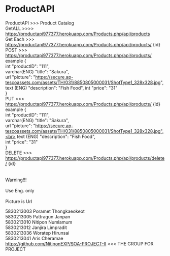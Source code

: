 # ProductAPI
ProductAPI >>> Product Catalog<br>
GetALL >>>> https://productapi977377.herokuapp.com/Products.php/api/products <br>
Get Each >>> https://productapi977377.herokuapp.com/Products.php/api/products/ {id} <br>
POST >>> https://productapi977377.herokuapp.com/Products.php/api/products/<br>
   example      {<br>
    int          "productID": "111",<br>
    varchar(ENG) "title": "Sakura",<br>
    url          "picture": "https://secure.ap-tescoassets.com/assets/TH/031/8850805000031/ShotType1_328x328.jpg",
    text (ENG)   "description": "Fish Food",
    int          "price": "31"<br>
                }<br>
PUT >>> https://productapi977377.herokuapp.com/Products.php/api/products/ {id}<br>
   example      {<br>
    int          "productID": "111",<br>
    varchar(ENG) "title": "Sakura",<br>
    url          "picture": "https://secure.ap-tescoassets.com/assets/TH/031/8850805000031/ShotType1_328x328.jpg",<br>
    text (ENG)   "description": "Fish Food",<br>
    int          "price": "31"<br>
                }<br>
DELETE >>> https://productapi977377.herokuapp.com/Products.php/api/products/delete/ {id}   <br>
<br>
<br>Warning!!!<br>
<br>Use Eng. only<br>
<br>Picture is Url  <br>

5830213003	Poramet Thongkaeokeot<br>
5830213005	Pattragun Janpan<br>
5830213010	Nitipon Numlamum<br>
5830213012	Janjira Limpradit<br>
5830213036	Woratep Hirunsai<br>
5830213041	Aris Cheramae<br>
https://github.com/NitiponEXP/SOA-PROJECT-II <<< THE GROUP FOR PROJECT <br>
